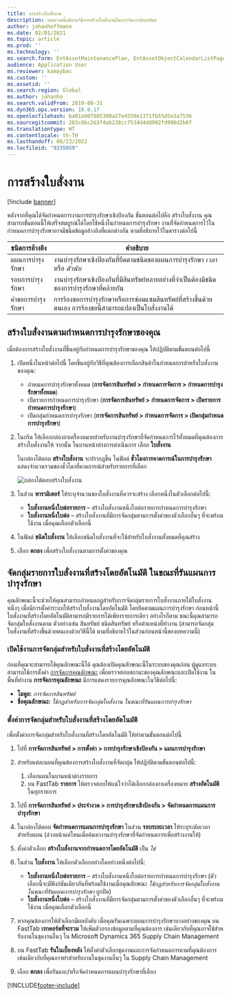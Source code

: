 ```yaml
---
title: การสร้างใบสั่งงาน
description: บทความนี้อธิบายวิธีการสร้างใบสั่งงานในการจัดการสินทรัพย์
author: johanhoffmann
ms.date: 02/01/2021
ms.topic: article
ms.prod: ''
ms.technology: ''
ms.search.form: EntAssetMaintenancePlan, EntAssetObjectCalendarListPage, EntAssetObjectCalendarListPagePoolsOpen
audience: Application User
ms.reviewer: kamaybac
ms.custom: ''
ms.assetid: ''
ms.search.region: Global
ms.author: johanho
ms.search.validFrom: 2019-08-31
ms.dyn365.ops.version: 10.0.17
ms.openlocfilehash: ba01a90f805300a27e4550e1371fb55d5e3a7536
ms.sourcegitcommit: 203c8bc263f4ab238cc7534d4dd902fd996d2b0f
ms.translationtype: HT
ms.contentlocale: th-TH
ms.lasthandoff: 08/23/2022
ms.locfileid: "9335059"
---
```

# <a name="creating-work-orders"></a>การสร้างใบสั่งงาน

[!include [banner](../../includes/banner.md)]

หลังจากที่คุณได้จัดกำหนดการงานการบำรุงรักษาเชิงป้องกัน ขั้นตอนต่อไปคือ สร้างใบสั่งงาน คุณสามารถขั้นตอนนี้ให้เสร็จสมบูรณ์ได้โดยใช้หนึ่งในกำหนดการบำรุงรักษา งานที่จัดกำหนดการไว้ในกำหนดการบำรุงรักษาอาจมีชนิดข้อมูลอ้างอิงที่แตกต่างกัน ตามที่อธิบายไว้ในตารางต่อไปนี้

| ชนิดการอ้างอิง | คำอธิบาย |
|---|---|
| แผนการบำรุงรักษา | งานบำรุงรักษาเชิงป้องกันที่ยึดตามชนิดของแผนการบำรุงรักษา *เวลา* หรือ *ตัวนับ* |
| รอบการบำรุงรักษา | งานบำรุงรักษาเชิงป้องกันที่มีสินทรัพย์หลายอย่างที่จำเป็นต้องมีชนิดของการบำรุงรักษาที่คล้ายกัน |
| คำขอการบำรุงรักษา | การร้องขอการบํารุงรักษาหรือการซ่อมแซมสินทรัพย์ที่สร้างขึ้นด้วยตนเอง การร้องขอนี้สามารถแปลงเป็นใบสั่งงานได้ |

## <a name="create-work-orders-based-on-your-maintenance-schedule"></a>สร้างใบสั่งงานตามกำหนดการบำรุงรักษาของคุณ

เมื่อต้องการสร้างใบสั่งงานที่ขึ้นอยู่กับกำหนดการบำรุงรักษาของคุณ ให้ปฏิบัติตามขั้นตอนต่อไปนี้

1. เปิดหนึ่งในหน้าต่อไปนี้ โดยขึ้นอยู่กับวิธีที่คุณต้องการเลือกสินค้าในกำหนดการสำหรับใบสั่งงานของคุณ:

    - กำหนดการบำรุงรักษาทั้งหมด (**การจัดการสินทรัพย์ \> กำหนดการจัดการ \> กำหนดการบํารุงรักษาทั้งหมด**)
    - เปิดรายการกำหนดการบำรุงรักษา (**การจัดการสินทรัพย์ \> กำหนดการจัดการ \> เปิดรายการกำหนดการบํารุงรักษา**)
    - เปิดกลุ่มกำหนดการบำรุงรักษา (**การจัดการสินทรัพย์ \> กำหนดการจัดการ \> เปิดกลุ่มกำหนดการบํารุงรักษา**)

1. ในกริด ให้เลือกกล่องกาเครื่องหมายสำหรับงานบํารุงรักษาที่จัดกำหนดการไว้ทั้งหมดที่คุณต้องการสร้างใบสั่งงานให้ จากนั้น ในบานหน้าต่างการดำเนินการ เลือก **ใบสั่งงาน**

    ในกล่องโต้ตอบ **สร้างใบสั่งงาน** จะปรากฏขึ้น ในฟิลด์ **ชั่วโมงการคาดการณ์ในการบำรุงรักษา** แสดงจำนวนรวมของชั่วโมงที่คาดการณ์สำหรับรายการที่เลือก

    ![กล่องโต้ตอบสร้างใบสั่งงาน](media/18-preventive-maintenance.png)

1. ในส่วน **พารามิเตอร์** ให้ระบุจํานวนของใบสั่งงานที่ควรจะสร้าง เลือกหนึ่งในตัวเลือกต่อไปนี้:

    - **ใบสั่งงานหนึ่งใบต่อรายการ** – สร้างใบสั่งงานหนึ่งใบต่อรายการกำหนดการบำรุงรักษา
    - **ใบสั่งงานหนึ่งใบต่อ** – สร้างใบสั่งงานที่มีการจัดกลุ่มตามการตั้งค่าของตัวเลือกอื่นๆ ที่จะพร้อมใช้งาน เมื่อคุณเลือกตัวเลือกนี้

1. ในฟิลด์ **ชนิดใบสั่งงาน** ให้เลือกชนิดใบสั่งงานที่จะใช้สำหรับใบสั่งงานทั้งหมดที่คุณสร้าง
1. เลือก **ตกลง** เพื่อสร้างใบสั่งงานตามการตั้งค่าของคุณ

## <a name="group-work-order-lines-that-are-automatically-created-while-a-maintenance-plan-runs"></a>จัดกลุ่มรายการใบสั่งงานที่สร้างโดยอัตโนมัติ ในขณะที่รันแผนการบำรุงรักษา

คุณลักษณะนี้จะช่วยให้คุณสามารถกําหนดกฎสำหรับการจัดกลุ่มรายการใบสั่งงานภายใต้ใบสั่งงานหนึ่งๆ เมื่อมีการตั้งค่าระบบให้สร้างใบสั่งงานโดยอัตโนมัติ โดยยึดตามแผนการบำรุงรักษา ก่อนหน้านี้ ใบสั่งงานที่สร้างโดยอัตโนมัติสามารถมีรายการได้เพียงรายการเดียว อย่างไรก็ตาม ขณะนี้คุณสามารถจัดกลุ่มใบสั่งงานตาม ตัวอย่างเช่น สินทรัพย์ ชนิดสินทรัพย์ หรือตำแหน่งที่ทำงาน (สามารถจัดกลุ่มใบสั่งงานที่สร้างขึ้นด้วยตนเองด้วยวิธีนี้ได้ ตามที่อธิบายไว้ในส่วนก่อนหน้านี้ของบทความนี้)

### <a name="enable-grouping-for-automatically-generated-work-orders"></a>เปิดใช้งานการจัดกลุ่มสำหรับใบสั่งงานที่สร้างโดยอัตโนมัติ

ก่อนที่คุณจะสามารถใช้คุณลักษณะนี้ได้ คุณต้องเปิดคุณลักษณะนี้ในระบบของคุณก่อน ผู้ดูแลระบบสามารถใช้การตั้งค่า [การจัดการคุณลักษณะ](../../../fin-ops-core/fin-ops/get-started/feature-management/feature-management-overview.md) เพื่อตรวจสอบสถานะของคุณลักษณะและเปิดใช้งาน ในพื้นที่ทำงาน **การจัดการคุณลักษณะ** มีการแสดงรายการคุณลักษณะในวิธีต่อไปนี้:

- **โมดูล:** *การจัดการสินทรัพย์*
- **ชื่อคุณลักษณะ:** *ใช้กฎสำหรับการจัดกลุ่มใบสั่งงาน ในขณะที่รันแผนการบำรุงรักษา*

### <a name="set-up-grouping-for-automatically-generated-work-orders"></a>ตั้งค่าการจัดกลุ่มสำหรับใบสั่งงานที่สร้างโดยอัตโนมัติ

เพื่อตั้งค่าการจัดกลุ่มสำหรับใบสั่งงานที่สร้างโดยอัตโนมัติ ให้ทำตามขั้นตอนต่อไปนี้

1. ไปที่ **การจัดการสินทรัพย์ \> การตั้งค่า \> การบำรุงรักษาเชิงป้องกัน \> แผนการบำรุงรักษา**
1. สำหรับแต่ละแผนที่คุณต้องการสร้างใบสั่งงานที่จัดกลุ่ม ให้ปฏิบัติตามขั้นตอนต่อไปนี้:

    1. เลือกแผนในบานหน้าต่างรายการ
    1. บน FastTab **รายการ** ให้ตรวจสอบให้แน่ใจว่าได้เลือกกล่องกาเครื่องหมาย **สร้างอัตโนมัติ** ในทุกรายการ

1. ไปที่ **การจัดการสินทรัพย์ \> ประจำงวด \> การบำรุงรักษาเชิงป้องกัน \> จัดกำหนดการแผนการบำรุงรักษา**
1. ในกล่องโต้ตอบ **จัดกำหนดการแผนการบํารุงรักษา** ในส่วน **รอบระยะเวลา** ให้ระบุระดับเวลาสำหรับแผน (ล่วงหน้าแค่ไหนเมื่อค้นหางานบำรุงรักษาที่จัดกำหนดการเพื่อสร้างงานให้)
1. ตั้งค่าตัวเลือก **สร้างใบสั่งงานจากกำหนดการโดยอัตโนมัติ** เป็น *ใช่*
1. ในส่วน **ใบสั่งงาน** ให้เลือกตัวเลือกอย่างใดอย่างหนึ่งต่อไปนี้:

    - **ใบสั่งงานหนึ่งใบต่อรายการ** – สร้างใบสั่งงานหนึ่งใบต่อรายการกำหนดการบำรุงรักษา (ตัวเลือกนี้จะมีฟังก์ชันเดียวกันที่พร้อมใช้งานเมื่อคุณลักษณะ *ใช้กฎสำหรับการจัดกลุ่มใบสั่งงาน ในขณะที่รันแผนการบำรุงรักษา* ถูกปิด)
    - **ใบสั่งงานหนึ่งใบต่อ** – สร้างใบสั่งงานที่มีการจัดกลุ่มตามการตั้งค่าของตัวเลือกอื่นๆ ที่จะพร้อมใช้งาน เมื่อคุณเลือกตัวเลือกนี้

1. หากคุณต้องการให้ตัวเลือกมีผลบังคับ เมื่อคุณรันเฉพาะแผนการบำรุงรักษาบางอย่างของคุณ บน FastTab **เรกคอร์ดที่จะรวม** ให้เพิ่มตัวกรองข้อมูลตามที่คุณต้องการ เช่นเดียวกับที่คุณอาจใช้สําหรับงานในชุดงานอื่นๆ ใน Microsoft Dynamics 365 Supply Chain Management
1. บน FastTab **รันในเบื้องหลัง** ให้ตั้งค่าตัวเลือกชุดงานและการจัดกำหนดการตามที่คุณต้องการ เช่นเดียวกับที่คุณอาจทำสำหรับงานในชุดงานอื่นๆ ใน Supply Chain Management
1. เลือก **ตกลง** เพื่อรันและ/หรือจัดกำหนดการแผนบำรุงรักษาที่เลือก


[!INCLUDE[footer-include](../../../includes/footer-banner.md)]